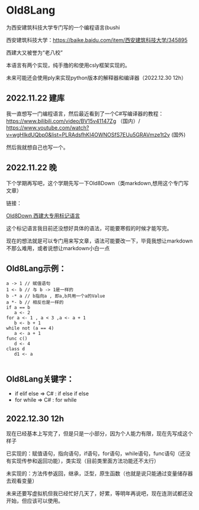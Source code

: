 # Old8Lang

为西安建筑科技大学专门写的一个编程语言(bushi

西安建筑科技大学：https://baike.baidu.com/item/西安建筑科技大学/345895

西建大又被誉为“老八校”

本语言有两个实现，纯手撸的和使用csly框架实现的。

未来可能还会使用ply来实现python版本的解释器和编译器（2022.12.30 12h）

## 2022.11.22 建库

我一直想写一门编程语言，然后最近看到了一个C#写编译器的教程：https://www.bilibili.com/video/BV15v41147Zg （国内）/ https://www.youtube.com/watch?v=wgHIkdUQbp0&list=PLRAdsfhKI4OWNOSfS7EUu5GRAVmze1t2y (国外)

然后我就想自己也写一个。

## 2022.11.22 晚

下个学期再写吧，这个学期先写一下Old8Down（类markdown,想用这个专门写文章）

链接：

[Old8Down 西建大专用标记语言](https://gitee.com/luckyfishisdashen/Old8Down)

这个标记语言我目前还没想好具体的语法，可能要寒假的时候才能写完。

现在的想法就是可以专门用来写文章，语法可能要改一下，毕竟我想让markdown不那么难用，或者说想让markdown小白一点

## Old8Lang示例：

```
a -> 1 // 赋值语句
1 <- b // 与 b -> 1是一样的
b -* a // b指向a , 即a,b共用一个a的Value
a *- b // 相反也是一样的
if a == b
   a <- 2
for a <- 1 , a < 3 ,a <- a + 1
   b <- b + 1
while not (a == 4)
   a <- a + 1
func c()
   d <- 4
class d
   d1 <- a
  
```

## Old8Lang关键字：

- if elif else => C# : if else if else
- for while => C# : for while

## 2022.12.30 12h

现在已经基本上写完了，但是只是一小部分，因为个人能力有限，现在先写成这个样子

已实现的：赋值语句，指向语句，if语句，for语句，while语句，func语句（还没有实现传参和返回功能），类实现（目前类里面方法功能还不太行）

未实现的：方法传参返回，继承，泛型，原生函数（也就是说只能通过变量储存器去观看变量）

未来还要写虚拟机但我已经忙好几天了，好累，等明年再说吧，现在连测试都还没开始，但应该可以使用。
